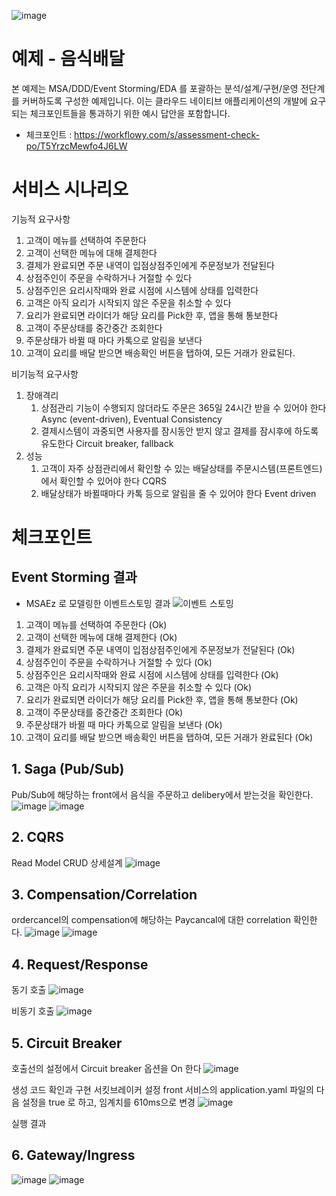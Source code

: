 ![image](https://user-images.githubusercontent.com/487999/79708354-29074a80-82fa-11ea-80df-0db3962fb453.png)

# 예제 - 음식배달

본 예제는 MSA/DDD/Event Storming/EDA 를 포괄하는 분석/설계/구현/운영 전단계를 커버하도록 구성한 예제입니다.
이는 클라우드 네이티브 애플리케이션의 개발에 요구되는 체크포인트들을 통과하기 위한 예시 답안을 포함합니다.
- 체크포인트 : https://workflowy.com/s/assessment-check-po/T5YrzcMewfo4J6LW


# 서비스 시나리오

기능적 요구사항
1. 고객이 메뉴를 선택하여 주문한다
1. 고객이 선택한 메뉴에 대해 결제한다
1. 결제가 완료되면 주문 내역이 입점상점주인에게 주문정보가 전달된다
1. 상점주인이 주문을 수락하거나 거절할 수 있다
1. 상점주인은 요리시작때와 완료 시점에 시스템에 상태를 입력한다
1. 고객은 아직 요리가 시작되지 않은 주문을 취소할 수 있다
1. 요리가 완료되면 라이더가 해당 요리를 Pick한 후, 앱을 통해 통보한다
1. 고객이 주문상태를 중간중간 조회한다
1. 주문상태가 바뀔 때 마다 카톡으로 알림을 보낸다
1. 고객이 요리를 배달 받으면 배송확인 버튼을 탭하여, 모든 거래가 완료된다.


비기능적 요구사항 
1. 장애격리
    1. 상점관리 기능이 수행되지 않더라도 주문은 365일 24시간 받을 수 있어야 한다  Async (event-driven), Eventual Consistency
    1. 결제시스템이 과중되면 사용자를 잠시동안 받지 않고 결제를 잠시후에 하도록 유도한다  Circuit breaker, fallback
1. 성능
    1. 고객이 자주 상점관리에서 확인할 수 있는 배달상태를 주문시스템(프론트엔드)에서 확인할 수 있어야 한다  CQRS
    1. 배달상태가 바뀔때마다 카톡 등으로 알림을 줄 수 있어야 한다  Event driven


# 체크포인트

## Event Storming 결과
* MSAEz 로 모델링한 이벤트스토밍 결과
![이벤트 스토밍](https://user-images.githubusercontent.com/43160394/205813317-41eb4187-4dff-41f6-ad34-b4ae4d50f713.png)
1. 고객이 메뉴를 선택하여 주문한다 (Ok)
1. 고객이 선택한 메뉴에 대해 결제한다 (Ok)
1. 결제가 완료되면 주문 내역이 입점상점주인에게 주문정보가 전달된다 (Ok)
1. 상점주인이 주문을 수락하거나 거절할 수 있다 (Ok)
1. 상점주인은 요리시작때와 완료 시점에 시스템에 상태를 입력한다 (Ok)
1. 고객은 아직 요리가 시작되지 않은 주문을 취소할 수 있다 (Ok)
1. 요리가 완료되면 라이더가 해당 요리를 Pick한 후, 앱을 통해 통보한다 (Ok)
1. 고객이 주문상태를 중간중간 조회한다 (Ok)
1. 주문상태가 바뀔 때 마다 카톡으로 알림을 보낸다 (Ok)
1. 고객이 요리를 배달 받으면 배송확인 버튼을 탭하여, 모든 거래가 완료된다 (Ok)

## 1. Saga (Pub/Sub)
Pub/Sub에 해당하는 front에서 음식을 주문하고 delibery에서 받는것을 확인한다.
![image](https://user-images.githubusercontent.com/43160394/205781907-fc537ba7-be88-4864-a280-39fea0828537.png)
![image](https://user-images.githubusercontent.com/43160394/205785572-76f00cc7-cb2c-4514-869b-4270db74fb7c.png)


## 2. CQRS
Read Model CRUD 상세설계
![image](https://user-images.githubusercontent.com/43160394/205777738-f7c7d056-6576-4d4b-adf2-e86301b47e8e.png)


## 3. Compensation/Correlation
ordercancel의 compensation에 해당하는 Paycancal에 대한 correlation 확인한다.
![image](https://user-images.githubusercontent.com/43160394/205788163-c8bac1be-b2dd-43d8-a9d4-d6695e956ce7.png)
![image](https://user-images.githubusercontent.com/43160394/205788204-8602e498-8f7d-447d-b6be-ba562dbfd656.png)

## 4. Request/Response

동기 호출
![image](https://user-images.githubusercontent.com/43160394/205778619-6c9458d0-c548-4797-a596-595e6e3b247e.png)

비동기 호출
![image](https://user-images.githubusercontent.com/43160394/205778719-f0a94ad1-fbd1-429e-b51f-e8846b266d38.png)


## 5. Circuit Breaker
호출선의 설정에서 Circuit breaker 옵션을 On 한다
![image](https://user-images.githubusercontent.com/43160394/205560198-bd1d95b2-95b1-422b-8a2c-8064beb63b2c.png)

생성 코드 확인과 구현
서킷브레이커 설정
front 서비스의 application.yaml 파일의 다음 설정을 true 로 하고, 임계치를 610ms으로 변경
![image](https://user-images.githubusercontent.com/43160394/205564504-8c817d83-b177-4595-aac2-0762dc4f7f77.png)

실행 결과


## 6. Gateway/Ingress
![image](https://user-images.githubusercontent.com/43160394/205779174-46d4987d-d2f6-4d74-8a70-ee396f7a66d1.png)
![image](https://user-images.githubusercontent.com/43160394/205778999-1744858b-dbe3-4039-939f-8adee9efde21.png)


